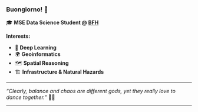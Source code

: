 ### Buongiorno! 👋

🎓 **MSE Data Science Student @ [BFH](https://www.bfh.ch/en/studies/master/data-science/)**

**Interests:**

- 🧠 **Deep Learning**
- 🌍 **Geoinformatics**
- 🗺️ **Spatial Reasoning**
- 🏗️ **Infrastructure & Natural Hazards**

---

_“Clearly, balance and chaos are different gods, yet they really love to dance together.”_ 💃🕺

---
